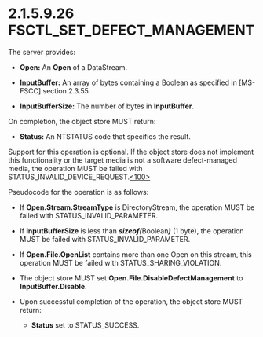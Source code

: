 <html dir="LTR" xmlns:mshelp="http://msdn.microsoft.com/mshelp" xmlns:ddue="http://ddue.schemas.microsoft.com/authoring/2003/5" xmlns:xlink="http://www.w3.org/1999/xlink" xmlns:tool="http://www.microsoft.com/tooltip">
    <head>
        <meta http-equiv="Content-Type" content="text/html; CHARSET=utf-8"></meta>
        <meta name="save" content="history"></meta>
        <title>2.1.5.9.26 FSCTL_SET_DEFECT_MANAGEMENT</title>
        <xml>
            <mshelp:toctitle title="2.1.5.9.26 FSCTL_SET_DEFECT_MANAGEMENT"></mshelp:toctitle>
            <mshelp:rltitle title="[MS-FSA]: FSCTL_SET_DEFECT_MANAGEMENT"></mshelp:rltitle>
            <mshelp:keyword index="A" term="c4dfa117-a767-4166-bfed-ffd8c9ffe8b5"></mshelp:keyword>
            <mshelp:attr name="DCSext.ContentType" value="open specification"></mshelp:attr>
            <mshelp:attr name="AssetID" value="c4dfa117-a767-4166-bfed-ffd8c9ffe8b5"></mshelp:attr>
            <mshelp:attr name="TopicType" value="kbRef"></mshelp:attr>
            <mshelp:attr name="DCSext.Title" value="[MS-FSA]: FSCTL_SET_DEFECT_MANAGEMENT" />
        </xml>
    </head>
    <body>
        <div id="header">
            <h1 class="heading">2.1.5.9.26 FSCTL_SET_DEFECT_MANAGEMENT</h1>
        </div>
        <div id="mainSection">
            <div id="mainBody">
                <div id="allHistory" class="saveHistory"></div>
                <div id="sectionSection0" class="section" name="collapseableSection">
                    

<p>The server provides:</p>

<ul><li><p><span><span> 
</span></span><b>Open:</b> An <b>Open</b> of a DataStream.</p>

</li><li><p><span><span> 
</span></span><b>InputBuffer:</b> An array of bytes containing a Boolean as
specified in <mshelp:link keywords="efbfe127-73ad-4140-9967-ec6500e66d5e" tabindex="0">[MS-FSCC]</mshelp:link>
section <mshelp:link keywords="bf78ff7e-b0a4-4ba9-8825-4af43682eb0d" tabindex="0">2.3.55</mshelp:link>.</p>

</li><li><p><span><span> 
</span></span><b>InputBufferSize:</b> The number of bytes in <b>InputBuffer</b>.</p>

</li></ul><p>On completion, the object store MUST return:</p>

<ul><li><p><span><span> 
</span></span><b>Status:</b> An NTSTATUS code that specifies the result.</p>

</li></ul><p>Support for this operation is optional. If the object store
does not implement this functionality or the target media is not a software
defect-managed media, the operation MUST be failed with
STATUS_INVALID_DEVICE_REQUEST.<a id="Appendix_A_Target_100"></a><a href="4e3695bd-7574-4f24-a223-b4679c065b63.html#Appendix_A_100" aria-label="Product behavior note 100">&lt;100&gt;</a></p>

<p>Pseudocode for the operation is as follows:</p>

<ul><li><p><span><span> 
</span></span>If <b>Open.Stream.StreamType</b> is DirectoryStream, the
operation MUST be failed with STATUS_INVALID_PARAMETER.</p>

</li><li><p><span><span> 
</span></span>If <b>InputBufferSize</b> is less than <b><i>sizeof(</i></b>Boolean<b><i>)</i></b>
(1 byte), the operation MUST be failed with STATUS_INVALID_PARAMETER.</p>

</li><li><p><span><span> 
</span></span>If <b>Open.File.OpenList</b> contains more than one Open on this
stream, this operation MUST be failed with STATUS_SHARING_VIOLATION.</p>

</li><li><p><span><span> 
</span></span>The object store MUST set <b>Open.File.DisableDefectManagement</b>
to <b>InputBuffer.Disable</b>.</p>

</li><li><p><span><span> 
</span></span>Upon successful completion of the operation, the object store
MUST return:</p>

<ul><li><p><span><span>  </span></span><b>Status</b>
set to STATUS_SUCCESS.</p>

</li></ul></li></ul>
                </div>
            </div>
        </div>
    </body>
</html>
